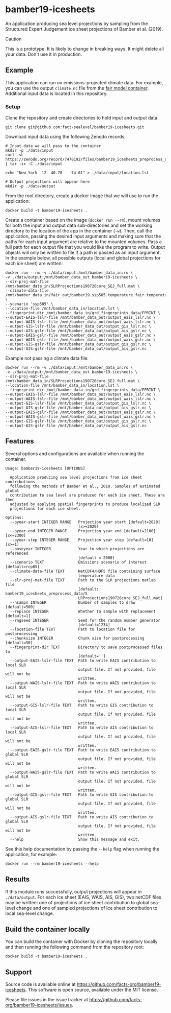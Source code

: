 # bamber19-icesheets

An application producing sea level projections by sampling from the Structured Expert Judgement ice sheet projections of Bamber et al. (2019). 

>[!CAUTION]
> This is a prototype. It is likely to change in breaking ways. It might delete all your data. Don't use it in production.

## Example

This application can run on emissions-projected climate data. For example, you can use the output `climate.nc` file from the [fair model container](https://github.com/facts-org/fair-temperature). Additional input data is located in this repository.

### Setup

Clone the repository and create directories to hold input and output data. 

```shell
git clone git@github.com:fact-sealevel/bamber19-icesheets.git
```

Download input data using the following Zenodo records:

```shell
# Input data we will pass to the container
mkdir -p ./data/input
curl -sL https://zenodo.org/record/7478192/files/bamber19_icesheets_preprocess_data.tgz | tar -zx -C ./data/input

echo "New_York	12	40.70	-74.01" > ./data/input/location.lst

# Output projections will appear here
mkdir -p ./data/output
```

From the root directory, create a docker image that we will use to run the application:
```shell
docker build -t bamber19-icesheets .
```

Create a container based on the image (`docker run --rm`), mount volumes for both the input and output data sub-directories and set the working directory to the location of the app in the container (`-w`). Then, call the application, passing the desired input arguments and making sure that the paths for each input argument are relative to the mounted volumes. Pass a full path for each output file that you would like the program to write. Output objects will only be written to file if a path is passed as an input argument. In the example below, all possible outputs (local and global projections for each ice sheet) are written:

```shell
docker run --rm -v ./data/input:/mnt/bamber_data_in:ro \
-v ./data/output:/mnt/bamber_data_out bamber19-icesheets \
--slr-proj-mat-file /mnt/bamber_data_in/SLRProjections190726core_SEJ_full.mat \
--climate-data-file /mnt/bamber_data_in/fair_out/bamber19.ssp585.temperature.fair.temperature_climate.nc \
--scenario 'ssp585' \
--location-file /mnt/bamber_data_in/location.lst \
--fingerprint-dir /mnt/bamber_data_in/grd_fingerprints_data/FPRINT \
--output-EAIS-lslr-file /mnt/bamber_data_out/output_eais_lslr.nc \
--output-WAIS-lslr-file /mnt/bamber_data_out/output_wais_lslr.nc \
--output-GIS-lslr-file /mnt/bamber_data_out/output_gis_lslr.nc \
--output-AIS-gslr-file /mnt/bamber_data_out/output_ais_gslr.nc \
--output-EAIS-gslr-file /mnt/bamber_data_out/output_eais_gslr.nc \
--output-WAIS-gslr-file /mnt/bamber_data_out/output_wais_gslr.nc \
--output-GIS-gslr-file /mnt/bamber_data_out/output_gis_gslr.nc \
--output-AIS-gslr-file /mnt/bamber_data_out/output_ais_gslr.nc 
```

Example not passing a climate data file: 
```shell
docker run --rm -v ./data/input:/mnt/bamber_data_in:ro \
-v ./data/output:/mnt/bamber_data_out bamber19-icesheets \
--slr-proj-mat-file /mnt/bamber_data_in/SLRProjections190726core_SEJ_full.mat \
--location-file /mnt/bamber_data_in/location.lst \
--fingerprint-dir /mnt/bamber_data_in/grd_fingerprints_data/FPRINT \
--output-EAIS-lslr-file /mnt/bamber_data_out/output_eais_lslr.nc \
--output-WAIS-lslr-file /mnt/bamber_data_out/output_wais_lslr.nc \
--output-GIS-lslr-file /mnt/bamber_data_out/output_gis_lslr.nc \
--output-AIS-gslr-file /mnt/bamber_data_out/output_ais_gslr.nc \
--output-EAIS-gslr-file /mnt/bamber_data_out/output_eais_gslr.nc \
--output-WAIS-gslr-file /mnt/bamber_data_out/output_wais_gslr.nc \
--output-GIS-gslr-file /mnt/bamber_data_out/output_gis_gslr.nc \
--output-AIS-gslr-file /mnt/bamber_data_out/output_ais_gslr.nc 
```

## Features
Several options and configurations are available when running the container. 

```shell
Usage: bamber19-icesheets [OPTIONS]

  Application producing sea level projections from ice sheet contributions
  following the methods of Bamber et al., 2019. Samples of estimated global
  contribution to sea level are produced for each ice sheet. These are then
  adjusted by applying spatial fingerprints to produce localized SLR
  projections for each ice sheet.

Options:
  --pyear-start INTEGER RANGE   Projection year start [default=2020]
                                [x>=2020]
  --pyear-end INTEGER RANGE     Projection year end [default=2100]  [x<=2300]
  --pyear-step INTEGER RANGE    Projection year step [default=10]  [x>=1]
  --baseyear INTEGER            Year to which projections are referenced
                                [default = 2000]
  --scenario TEXT               Emissions scenario of interest [default=rcp85]
  --climate-data-file TEXT      NetCDF4/HDF5 file containing surface
                                temperature data
  --slr-proj-mat-file TEXT      Path to the SLR projections matlab file
                                [default: bamber19_icesheets_preprocess_data/S
                                LRProjections190726core_SEJ_full.mat]
  --nsamps INTEGER              Number of samples to draw [default=500]
  --replace INTEGER             Whether to sample with replacement [default=1]
  --rngseed INTEGER             Seed for the random number generator
                                [default=1234]
  --location-file TEXT          Path to location file for postprocessing
  --chunksize INTEGER           Chunk size for postprocessing [default=50]
  --fingerprint-dir TEXT        Directory to save postprocessed files to
                                [default='']
  --output-EAIS-lslr-file TEXT  Path to write EAIS contribution to local SLR
                                output file. If not provided, file will not be
                                written.
  --output-WAIS-lslr-file TEXT  Path to write WAIS contribution to local SLR
                                output file. If not provided, file will not be
                                written.
  --output-GIS-lslr-file TEXT   Path to write GIS contribution to local SLR
                                output file. If not provided, file will not be
                                written.
  --output-AIS-lslr-file TEXT   Path to write AIS contribution to local SLR
                                output file. If not provided, file will not be
                                written.
  --output-EAIS-gslr-file TEXT  Path to write EAIS contribution to global SLR
                                output file. If not provided, file will not be
                                written.
  --output-WAIS-gslr-file TEXT  Path to write WAIS contribution to global SLR
                                output file. If not provided, file will not be
                                written.
  --output-GIS-gslr-file TEXT   Path to write GIS contribution to global SLR
                                output file. If not provided, file will not be
                                written.
  --output-AIS-gslr-file TEXT   Path to write AIS contribution to global SLR
                                output file. If not provided, file will not be
                                written.
  --help                        Show this message and exit.
```

See this help documentation by passing the `--help` flag when running the application, for example: 

```shell
docker run --rm bamber19-icesheets --help
```   

## Results
If this module runs successfully, output projections will appear in `./data/output`. For each ice sheet (EAIS, WAIS, AIS, GIS), two netCDF files may be written: one of projections of ice sheet contribution to global sea-level change and one of sampled projections of ice sheet contribution to local sea-level change. 

## Build the container locally
You can build the container with Docker by cloning the repository locally and then running the following command from the repository root:

```shell
docker build -t bamber19-icesheets .

```

## Support

Source code is available online at https://github.com/facts-org/bamber19-icesheets. This software is open source, available under the MIT license.

Please file issues in the issue tracker at https://github.com/facts-org/bamber19-icesheets/issues.

